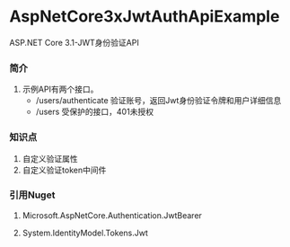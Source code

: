 # AspNetCore3xJwtAuthApiExample
ASP.NET Core 3.1-JWT身份验证API

### 简介

1. 示例API有两个接口。
   - /users/authenticate 验证账号，返回Jwt身份验证令牌和用户详细信息
   - /users 受保护的接口，401未授权



### 知识点

1. 自定义验证属性
2. 自定义验证token中间件





### 引用Nuget

1. Microsoft.AspNetCore.Authentication.JwtBearer

2. System.IdentityModel.Tokens.Jwt
   



